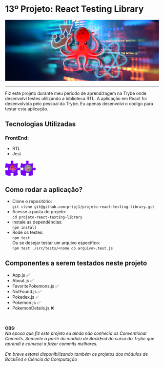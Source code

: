 # 13º Projeto: React Testing Library

<p align="center">
<img src="https://github.com/prtpj1/projeto-react-testing-library/blob/main/Images/BG_RTL_Jest_React.png" alt="Header" />
</p>
<hr/>

Fiz este projeto durante meu período de aprendizagem na Trybe onde desenvolvi testes utilizando a biblioteca RTL.
A aplicação em React foi desenvolvida pelo pessoal da Trybe. Eu apenas desenvolvi o codigo para testar esta aplicação.

## Tecnologias Utilizadas

### FrontEnd:
- RTL
- Jest

<img src="https://github.com/prtpj1/prtpj1/blob/main/Github%20Imgs/RTL2.png" width="50" height="50" alt="RTL" /><img src="https://github.com/prtpj1/prtpj1/blob/main/Github%20Imgs/Jest2.png" width="50" height="50" alt="Redux" />

## Como rodar a aplicação?
- Clone o repositório: </br>
`git clone git@github.com:prtpj1/projeto-react-testing-library.git` 
- Acesse a pasta do projeto: <br>
`cd projeto-react-testing-library`
- Instale as dependências: </br>
`npm install`
- Rode os testes: </br>
`npm test` </br>
Ou se desejar testar um arquivo especifico: </br>
`npm test ./src/tests/<nome do arquivo>.test.js`

## Componentes a serem testados neste projeto

* App.js ✅
* About.js ✅
* FavoritePokemons.js ✅
* NotFound.js ✅
* Pokedex.js ✅
* Pokemon.js  ✅
* PokemonDetails.js ❌

</br>
</br>
<!---->
<strong>OBS:</strong></br>
<i>Na época que fiz este projeto eu ainda não conhecia os Conventional Commits. Somente a partir do módulo de BackEnd do curso da Trybe que aprendi e comecei a fazer commits melhores. </br> </br>
  Em breve estarei disponibilizando também os projetos dos módulos de BackEnd e Ciência da Computação</i>
